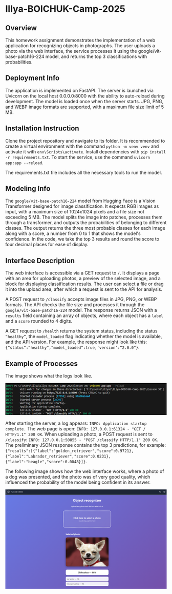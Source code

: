 # Illya-BOICHUK-Camp-2025

## Overview

This homework assignment demonstrates the implementation of a web application for recognizing objects in photographs. The user uploads a photo via the web interface, the service processes it using the google/vit-base-patch16-224 model, and returns the top 3 classifications with probabilities.

## Deployment Info

The application is implemented on FastAPI. The server is launched via Uvicorn on the local host 0.0.0.0:8000 with the ability to auto-reload during development. The model is loaded once when the server starts. JPG, PNG, and WEBP image formats are supported, with a maximum file size limit of 5 MB.

## Installation Instruction

Clone the project repository and navigate to its folder. It is recommended to create a virtual environment with the command `python -m venv venv` and activate it with `env\Scripts\activate`. Install dependencies with `pip install -r requirements.txt`. To start the service, use the command `uvicorn app:app --reload`.

The requirements.txt file includes all the necessary tools to run the model.

## Modeling Info

The `google/vit-base-patch16-224` model from Hugging Face is a Vision Transformer designed for image classification. It expects RGB images as input, with a maximum size of 1024x1024 pixels and a file size not exceeding 5 MB. The model splits the image into patches, processes them through a transformer, and outputs the probabilities of belonging to different classes. The output returns the three most probable classes for each image along with a score, a number from 0 to 1 that shows the model's confidence. In the code, we take the top 3 results and round the score to four decimal places for ease of display.

## Interface Description

The web interface is accessible via a GET request to `/`. It displays a page with an area for uploading photos, a preview of the selected image, and a block for displaying classification results. The user can select a file or drag it into the upload area, after which a request is sent to the API for analysis.

A POST request to `/classify` accepts image files in JPG, PNG, or WEBP formats. The API checks the file size and processes it through the `google/vit-base-patch16-224` model. The response returns JSON with a `results` field containing an array of objects, where each object has a `label` and a `score` rounded to 4 digits.

A GET request to `/health` returns the system status, including the status `“healthy”`, the `model_loaded` flag indicating whether the model is available, and the API version. For example, the response might look like this: `{“status”:“healthy”,“model_loaded”:true,‘version’:“2.0.0”}`.

## Example of Processes

The image shows what the logs look like.

![alt text](image/log_console_photo.png)

After starting the server, a log appears: `INFO: Application startup complete.`
The web page is open: `INFO: 127.0.0.1:61324 - "GET / HTTP/1.1" 200 OK`.
When uploading a photo, a POST request is sent to `/classify`: `INFO: 127.0.0.1:50855 - "POST /classify HTTP/1.1" 200 OK`.
The preliminary JSON response contains the top 3 predictions, for example: `{"results":[{"label":"golden_retriever","score":0.9721},{"label":"Labrador_retriever","score":0.0231},{"label":"beagle","score":0.0048}]}`.

The following image shows how the web interface works, where a photo of a dog was presented, and the photo was of very good quality, which influenced the probability of the model being confident in its answer.

![alt text](image/web-page_view.png)
